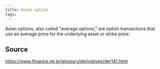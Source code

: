 ```yaml
---
title: Asian option
tags: 
---
```


Asian options, also called "average options," are option transactions that use an average price for the underlying asset or strike price.

## Source
https://www.ifinance.ne.jp/glossary/derivatives/der141.html